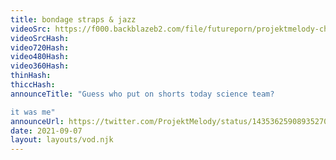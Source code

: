 ```yaml
---
title: bondage straps & jazz
videoSrc: https://f000.backblazeb2.com/file/futureporn/projektmelody-chaturbate-2021-09-07.mp4
videoSrcHash: 
video720Hash: 
video480Hash: 
video360Hash: 
thinHash: 
thiccHash: 
announceTitle: "Guess who put on shorts today science team? 

it was me"
announceUrl: https://twitter.com/ProjektMelody/status/1435362590893527040
date: 2021-09-07
layout: layouts/vod.njk
---
```

